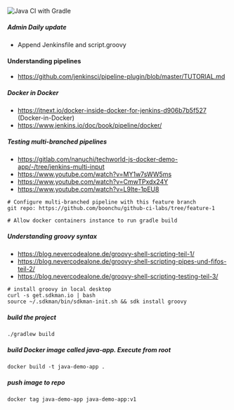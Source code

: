 ![Java CI with Gradle](https://github.com/boonchu/github-ci-labs/workflows/Java%20CI%20with%20Gradle/badge.svg)

##### Admin Daily update

  - Append Jenkinsfile and script.groovy

#### Understanding pipelines

  - https://github.com/jenkinsci/pipeline-plugin/blob/master/TUTORIAL.md

##### Docker in Docker

  - https://itnext.io/docker-inside-docker-for-jenkins-d906b7b5f527 (Docker-in-Docker)
  - https://www.jenkins.io/doc/book/pipeline/docker/

##### Testing multi-branched pipelines

  - https://gitlab.com/nanuchi/techworld-js-docker-demo-app/-/tree/jenkins-multi-input
  - https://www.youtube.com/watch?v=MY1w7sWW5ms
  - https://www.youtube.com/watch?v=CmwTPxdx24Y
  - https://www.youtube.com/watch?v=L9Ite-1pEU8

```
# Configure multi-branched pipeline with this feature branch
git repo: https://github.com/boonchu/github-ci-labs/tree/feature-1

# Allow docker containers instance to run gradle build
```

##### Understanding groovy syntax 

  - https://blog.nevercodealone.de/groovy-shell-scripting-teil-1/
  - https://blog.nevercodealone.de/groovy-shell-scripting-pipes-und-fifos-teil-2/
  - https://blog.nevercodealone.de/groovy-shell-scripting-testing-teil-3/

```
# install groovy in local desktop
curl -s get.sdkman.io | bash
source ~/.sdkman/bin/sdkman-init.sh && sdk install groovy
```

##### build the project

```
./gradlew build
```

##### build Docker image called java-app. Execute from root

```
docker build -t java-demo-app .
```
    
##### push image to repo 

```
docker tag java-demo-app java-demo-app:v1
```
